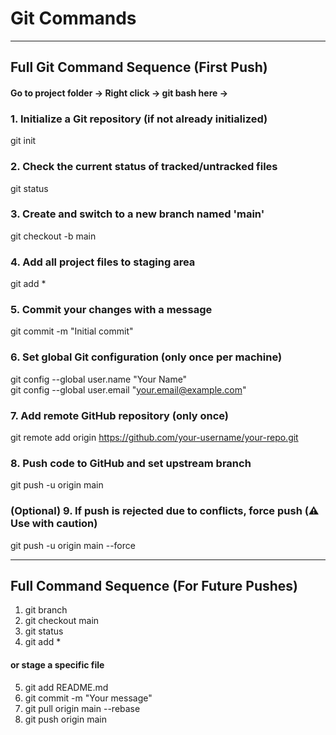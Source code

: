 # Git Commands

---

## Full Git Command Sequence (First Push)

#### Go to project folder -> Right click -> git bash here ->
### 1. Initialize a Git repository (if not already initialized)
git init

### 2. Check the current status of tracked/untracked files
git status

### 3. Create and switch to a new branch named 'main'
git checkout -b main

### 4. Add all project files to staging area
git add *

### 5. Commit your changes with a message
git commit -m "Initial commit"

### 6. Set global Git configuration (only once per machine)
git config --global user.name "Your Name" <br>
git config --global user.email "your.email@example.com"

### 7. Add remote GitHub repository (only once)
git remote add origin https://github.com/your-username/your-repo.git

### 8. Push code to GitHub and set upstream branch
git push -u origin main

### (Optional) 9. If push is rejected due to conflicts, force push (⚠️ Use with caution)
git push -u origin main --force

---

## Full Command Sequence (For Future Pushes)
1.  git branch
2.  git checkout main
3.  git status
4.  git add *
#### or stage a specific file
5.  git add README.md
6.  git commit -m "Your message"
7.  git pull origin main --rebase
8.  git push origin main







